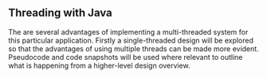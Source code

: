 ## Threading with Java

The are several advantages of implementing a multi-threaded system for this particular application. Firstly a single-threaded design will be explored so that the advantages of using multiple threads can be made more evident. Pseudocode and code snapshots  will be used where relevant to outline what is happening from a higher-level design overview. 


